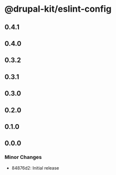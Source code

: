 # @drupal-kit/eslint-config

## 0.4.1

## 0.4.0

## 0.3.2

## 0.3.1

## 0.3.0

## 0.2.0

## 0.1.0

## 0.0.0

### Minor Changes

- 84876d2: Initial release
